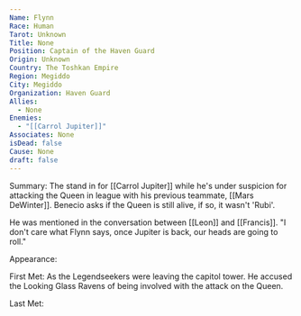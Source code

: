 ```yaml
---
Name: Flynn
Race: Human
Tarot: Unknown
Title: None
Position: Captain of the Haven Guard
Origin: Unknown
Country: The Toshkan Empire
Region: Megiddo
City: Megiddo
Organization: Haven Guard
Allies:
  - None
Enemies:
  - "[[Carrol Jupiter]]"
Associates: None
isDead: false
Cause: None
draft: false
---
```

Summary:
The stand in for [[Carrol Jupiter]] while he's under suspicion for attacking the Queen in league with his previous teammate, [[Mars DeWinter]]. Benecio asks if the Queen is still alive, if so, it wasn't 'Rubi'.

He was mentioned in the conversation between [[Leon]] and [[Francis]]. "I don't care what Flynn says, once Jupiter is back, our heads are going to roll."

Appearance: 

First Met: 
As the Legendseekers were leaving the capitol tower. He accused the Looking Glass Ravens of being involved with the attack on the Queen.

Last Met: 
